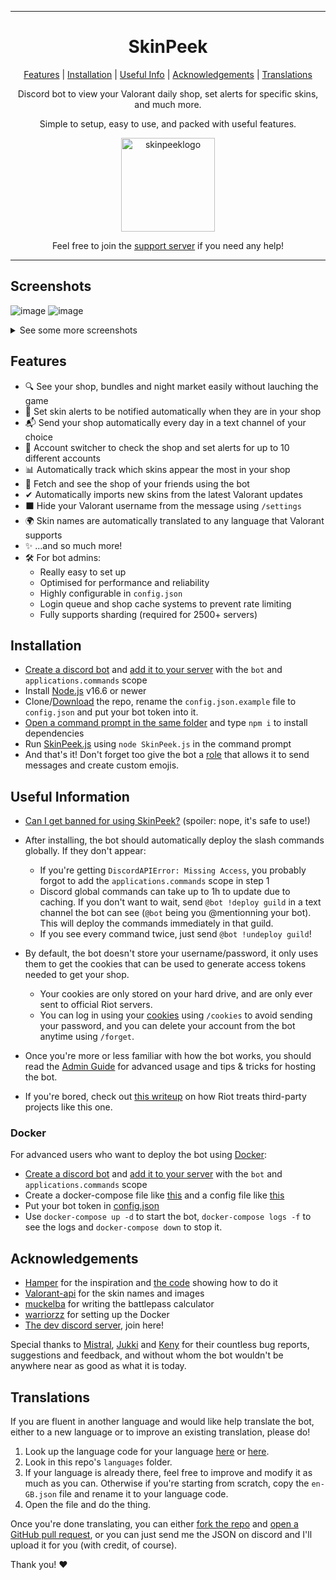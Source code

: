 <hr>

<h1 align="center">SkinPeek</h1>
  
<p align="center">
  <a href="#features">Features</a> |
  <a href="#installation">Installation</a> |
  <a href="#useful-information">Useful Info</a> |
  <a href="#acknowledgements">Acknowledgements</a> |
  <a href="#translations">Translations</a>
</p>

<p align="center">
  Discord bot to view your Valorant daily shop, set alerts for specific skins, and much more. 
</p>
  
<p align="center">
  Simple to setup, easy to use, and packed with useful features.
</p>
  
<p align="center">
  <img src="https://github.com/giorgi-o/SkinPeek/assets/20621396/abfc3615-0baa-403d-a914-472e0311e76b" alt="skinpeeklogo" width="150">
</p>

<p align="center">
  Feel free to join the <a href="https://discord.gg/cutBUa3j4M">support server</a> if you need any help!
</p>
<hr>

## Screenshots

![image](https://github.com/giorgi-o/SkinPeek/assets/20621396/333d872d-43f1-4578-b58b-d797020c0a23)
![image](https://user-images.githubusercontent.com/20621396/229211674-0ab4ae95-0889-4f43-a446-69887ca664e3.png)

<details>
<summary>See some more screenshots</summary>

<img src="https://user-images.githubusercontent.com/20621396/184029778-cc9e0306-8e23-4948-9d1d-5fe0db5d7e76.png" alt="nightmarket" width="501" ><br>
<img src="https://user-images.githubusercontent.com/20621396/184029833-5abc2141-0876-41f5-9f0d-5d137f548472.png" alt="stats" width="556" ><br>
<img src="https://user-images.githubusercontent.com/20621396/184029864-97c8d7c9-ba21-49f6-9777-1054f6dc9bee.png" alt="reaverstats" width="389" ><br>
<img src="https://user-images.githubusercontent.com/20621396/184029894-6222e1ed-1536-42f0-bcf4-156a6ea3db06.png" alt="balance" width="284" ><br>
<img src="https://user-images.githubusercontent.com/20621396/184029907-6df0e9af-a9aa-494c-9577-a4d57cfe5622.png" alt="battlepass" width="504" ><br>
<img src="https://user-images.githubusercontent.com/20621396/186977298-d668c22c-ccfa-441a-82d9-f7430fe14e25.png" alt="collection" width="506" ><br>


</details>

## Features

- 🔍 See your shop, bundles and night market easily without lauching the game
- 🔔 Set skin alerts to be notified automatically when they are in your shop
- 📬 Send your shop automatically every day in a text channel of your choice
- 🔀 Account switcher to check the shop and set alerts for up to 10 different accounts
- 📊 Automatically track which skins appear the most in your shop
- 👀 Fetch and see the shop of your friends using the bot
- ✔ Automatically imports new skins from the latest Valorant updates
- ⬛ Hide your Valorant username from the message using `/settings`
- 🌍 Skin names are automatically translated to any language that Valorant supports
- ✨ ...and so much more!
- 🛠 For bot admins:
  - Really easy to set up
  - Optimised for performance and reliability
  - Highly configurable in `config.json`
  - Login queue and shop cache systems to prevent rate limiting
  - Fully supports sharding (required for 2500+ servers)
  

## Installation

- [Create a discord bot](https://discordjs.guide/preparations/setting-up-a-bot-application.html#creating-your-bot) and [add it to your server](https://discordjs.guide/preparations/adding-your-bot-to-servers.html#creating-and-using-your-invite-link) with the `bot` and `applications.commands` scope
- Install [Node.js](https://nodejs.org/en/) v16.6 or newer
- Clone/[Download](https://github.com/giorgi-o/SkinPeek/archive/refs/heads/master.zip) the repo, rename the `config.json.example` file to `config.json` and put your bot token into it.
- [Open a command prompt in the same folder](https://www.thewindowsclub.com/how-to-open-command-prompt-from-right-click-menu#:~:text=To%20open%20a%20command%20prompt%20window%20in%20any%20folder%2C%20simply,the%20same%20inside%20any%20folder.) and type `npm i` to install dependencies
- Run [SkinPeek.js](https://github.com/giorgi-o/SkinPeek/blob/master/SkinPeek.js) using `node SkinPeek.js` in the command prompt
- And that's it! Don't forget too give the bot a [role](https://support.discord.com/hc/en-us/articles/206029707-Setting-Up-Permissions-FAQ) that allows it to send messages and create custom emojis.

## Useful Information

- [Can I get banned for using SkinPeek?](https://github.com/giorgi-o/SkinPeek/wiki/Can-I-get-banned-for-using-SkinPeek%3F) (spoiler: nope, it's safe to use!)

- After installing, the bot should automatically deploy the slash commands globally. If they don't appear:
  - If you're getting `DiscordAPIError: Missing Access`, you probably forgot to add the `applications.commands` scope in step 1
  - Discord global commands can take up to 1h to update due to caching. If you don't want to wait, send `@bot !deploy guild` in a text channel the bot can see (`@bot` being you @mentionning your bot). This will deploy the commands immediately in that guild.
  - If you see every command twice, just send `@bot !undeploy guild`!

- By default, the bot doesn't store your username/password, it only uses them to get the cookies that can be used to generate access tokens needed to get your shop.  
  - Your cookies are only stored on your hard drive, and are only ever sent to official Riot servers.
  - You can log in using your [cookies](https://github.com/giorgi-o/SkinPeek/wiki/How-to-get-your-Riot-cookies) using `/cookies` to avoid sending your password, and you can delete your account from the bot anytime using `/forget`.  

- Once you're more or less familiar with how the bot works, you should read the [Admin Guide](https://github.com/giorgi-o/SkinPeek/wiki/SkinPeek-Admin-Guide) for advanced usage and tips & tricks for hosting the bot.

- If you're bored, check out [this writeup](https://gist.github.com/giorgi-o/e0fc2f6160a5fd43f05be8567ad6fdd7) on how Riot treats third-party projects like this one.

### Docker

For advanced users who want to deploy the bot using [Docker](https://www.docker.com/):

- [Create a discord bot](https://discordjs.guide/preparations/setting-up-a-bot-application.html#creating-your-bot) and [add it to your server](https://discordjs.guide/preparations/adding-your-bot-to-servers.html#creating-and-using-your-invite-link) with the `bot` and `applications.commands` scope
- Create a docker-compose file like [this](https://github.com/giorgi-o/SkinPeek/blob/master/docker-compose.yml) and a config file like [this](https://github.com/giorgi-o/SkinPeek/blob/master/config.json.example)
- Put your bot token in [config.json](https://github.com/giorgi-o/SkinPeek/blob/master/config.json.example)
- Use `docker-compose up -d` to start the bot, `docker-compose logs -f` to see the logs and `docker-compose down` to stop it.


## Acknowledgements

- [Hamper](https://github.com/OwOHamper/) for the inspiration and [the code](https://github.com/OwOHamper/Valorant-item-shop-discord-bot/blob/main/item_shop_viewer.py) showing how to do it
- [Valorant-api](https://dash.valorant-api.com/) for the skin names and images
- [muckelba](https://github.com/muckelba) for writing the battlepass calculator
- [warriorzz](https://github.com/warriorzz) for setting up the Docker
- [The dev discord server](https://discord.gg/a9yzrw3KAm), join here!

Special thanks to [Mistral](https://github.com/blongnh), [Jukki](https://github.com/Kyedae) and [Keny](https://github.com/pandakeny) for their countless bug reports, suggestions and feedback, and without whom the bot wouldn't be anywhere near as good as what it is today.

## Translations

If you are fluent in another language and would like help translate the bot, either to a new language or to improve an existing translation, please do!

1. Look up the language code for your language [here](https://discord.com/developers/docs/reference#locales) or [here](http://www.lingoes.net/en/translator/langcode.htm).
2. Look in this repo's `languages` folder.
3. If your language is already there, feel free to improve and modify it as much as you can. Otherwise if you're starting from scratch, copy the `en-GB.json` file and rename it to your language code.
4. Open the file and do the thing.

Once you're done translating, you can either [fork the repo](https://docs.github.com/en/get-started/quickstart/fork-a-repo) and [open a GitHub pull request](https://docs.github.com/en/pull-requests/collaborating-with-pull-requests/proposing-changes-to-your-work-with-pull-requests/creating-a-pull-request), or you can just send me the JSON on discord and I'll upload it for you (with credit, of course).

Thank you! ❤️
